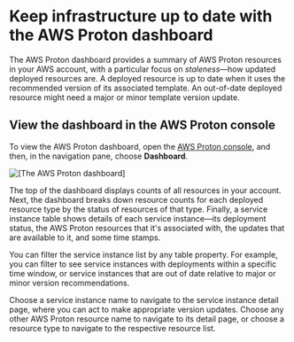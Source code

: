 # Keep infrastructure up to date with the AWS Proton dashboard<a name="monitoring-dashboard"></a>

The AWS Proton dashboard provides a summary of AWS Proton resources in your AWS account, with a particular focus on *staleness*—how updated deployed resources are\. A deployed resource is up to date when it uses the recommended version of its associated template\. An out\-of\-date deployed resource might need a major or minor template version update\.

## View the dashboard in the AWS Proton console<a name="w133aac32b9b7"></a>

To view the AWS Proton dashboard, open the [AWS Proton console](https://console.aws.amazon.com/proton/), and then, in the navigation pane, choose **Dashboard**\.

![\[The AWS Proton dashboard\]](http://docs.aws.amazon.com/proton/latest/userguide/images/dashboard.png)

The top of the dashboard displays counts of all resources in your account\. Next, the dashboard breaks down resource counts for each deployed resource type by the status of resources of that type\. Finally, a service instance table shows details of each service instance—its deployment status, the AWS Proton resources that it's associated with, the updates that are available to it, and some time stamps\.

You can filter the service instance list by any table property\. For example, you can filter to see service instances with deployments within a specific time window, or service instances that are out of date relative to major or minor version recommendations\.

Choose a service instance name to navigate to the service instance detail page, where you can act to make appropriate version updates\. Choose any other AWS Proton resource name to navigate to its detail page, or choose a resource type to navigate to the respective resource list\.